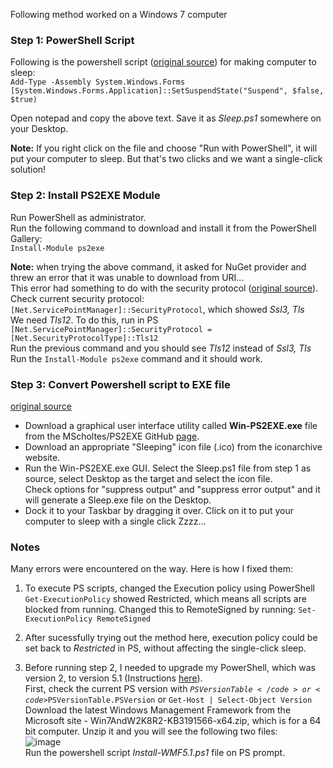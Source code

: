 Following method worked on a Windows 7 computer

### Step 1: PowerShell Script
Following is the powershell script ([original source](https://superuser.com/questions/39584/what-is-the-command-to-use-to-put-your-computer-to-sleep-not-hibernate)) for making computer to sleep:  
<code>Add-Type -Assembly System.Windows.Forms
[System.Windows.Forms.Application]::SetSuspendState("Suspend", $false, $true)
</code>

Open notepad and copy the above text. Save it as _Sleep.ps1_ somewhere on your Desktop.  

**Note:** If you right click on the file and choose "Run with PowerShell", it will put your computer to sleep. But that's two clicks and we want a single-click solution!  

### Step 2: Install PS2EXE Module  
Run PowerShell as administrator.  
Run the following command to download and install it from the PowerShell Gallery:  
<code>Install-Module ps2exe</code>  

**Note:** when trying the above command, it asked for NuGet provider and threw an error that it was unable to download from URI...  
This error had something to do with the security protocol ([original source](https://stackoverflow.com/questions/51406685/powershell-how-do-i-install-the-nuget-provider-for-powershell-on-a-unconnected)).  
Check current security protocol:  
<code>[Net.ServicePointManager]::SecurityProtocol</code>, which showed _Ssl3, Tls_  
We need _Tls12_. To do this, run in PS  
<code>[Net.ServicePointManager]::SecurityProtocol = [Net.SecurityProtocolType]::Tls12</code>  
Run the previous command and you should see _Tls12_ instead of _Ssl3, Tls_  
Run the <code>Install-Module ps2exe</code> command and it should work.  

### Step 3: Convert Powershell script to EXE file 
[original source](https://www.youtube.com/watch?v=PtFFtY1zxPE)  
- Download a graphical user interface utility called **Win-PS2EXE.exe** file from the MScholtes/PS2EXE GitHub [page](https://github.com/MScholtes/PS2EXE/blob/master/Module/Win-PS2EXE.exe).  
- Download an appropriate "Sleeping" icon file (.ico) from the iconarchive website.  
- Run the Win-PS2EXE.exe GUI. Select the Sleep.ps1 file from step 1 as source, select Desktop as the target and select the icon file.  
Check options for "suppress output" and "suppress error output" and it will generate a Sleep.exe file on the Desktop.  
- Dock it to your Taskbar by dragging it over. Click on it to put your computer to sleep with a single click Zzzz...  

### Notes
Many errors were encountered on the way. Here is how I fixed them:  

1. To execute PS scripts, changed the Execution policy using PowerShell
<code>Get-ExecutionPolicy</code>
showed Restricted, which means all scripts are blocked from running. Changed this to RemoteSigned by running:
<code>Set-ExecutionPolicy RemoteSigned</code>  
  
2. After sucessfully trying out the method here, execution policy could be set back to _Restricted_ in PS, without affecting the single-click sleep.  

3. Before running step 2, I needed to upgrade my PowerShell, which was version 2, to version 5.1 (Instructions [here](https://giritharan.com/install-the-latest-powershell-on-windows-7/)).  
First, check the current PS version with <code>$PSVersionTable</code> or <code>$PSVersionTable.PSVersion</code> or <code>Get-Host | Select-Object Version</code>  
Download the latest Windows Management Framework from the Microsoft site - Win7AndW2K8R2-KB3191566-x64.zip, which is for a 64 bit computer. Unzip it and you will see the following two files:  
![image](https://github.com/ved-sharma/Sleep-computer-with-a-single-click/assets/39934015/0643df15-d6d6-43bc-b6da-6749b24befbd)  
Run the powershell script _Install-WMF5.1.ps1_ file on PS prompt.  

